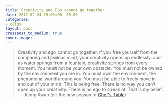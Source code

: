 ```yaml
---
title: Creativity and Ego cannot go together
date: 2017-02-24 19:00:00 -05:00
categories:
- clips
layout: post
crosspost_to_medium: true
cover-image: 
---
```


> Creativity and ego cannot go together. If you free yourself from the comparing and jealous mind, your creativity opens up endlessly. Just as water springs from a fountain, creativity springs from every moment. You must not be your own obstacle. You must not be owned by the environment you are in. You must own the environment, the phenomenal world around you. You must be able to freely move in and out of your mind. This is being free. There is no way you can’t open up your creativity. There is no ego to speak of. That is my belief.
— Jeong Kwan (on the new season of [Chef's Table](https://www.netflix.com/watch/80075165?trackId=200257859))